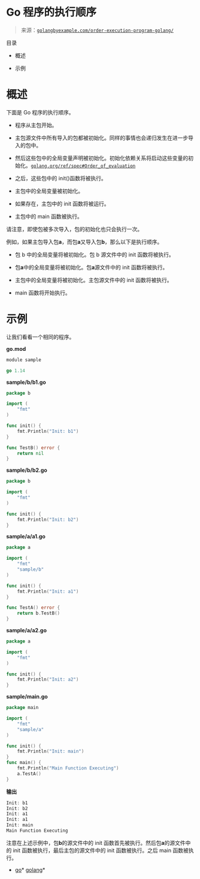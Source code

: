 <!--yml

分类：未分类

日期：2024-10-13 06:30:21

-->

# Go 程序的执行顺序

> 来源：[`golangbyexample.com/order-execution-program-golang/`](https://golangbyexample.com/order-execution-program-golang/)

目录

+   概述

+   示例

# **概述**

下面是 Go 程序的执行顺序。

+   程序从主包开始。

+   主包源文件中所有导入的包都被初始化。同样的事情也会递归发生在进一步导入的包中。

+   然后这些包中的全局变量声明被初始化。初始化依赖关系将启动这些变量的初始化。[`golang.org/ref/spec#Order_of_evaluation`](https://golang.org/ref/spec#Order_of_evaluation)

+   之后，这些包中的 init()函数将被执行。

+   主包中的全局变量被初始化。

+   如果存在，主包中的 init 函数将被运行。

+   主包中的 main 函数被执行。

请注意，即使包被多次导入，包的初始化也只会执行一次。

例如，如果主包导入包**a**，而包**a**又导入包**b**，那么以下是执行顺序。

+   包 b 中的全局变量将被初始化。包 b 源文件中的 init 函数将被执行。

+   包**a**中的全局变量将被初始化。包**a**源文件中的 init 函数将被执行。

+   主包中的全局变量将被初始化。主包源文件中的 init 函数将被执行。

+   main 函数将开始执行。

# **示例**

让我们看看一个相同的程序。

**go.mod**

```go
module sample

go 1.14
```

**sample/b/b1.go**

```go
package b

import (
	"fmt"
)

func init() {
	fmt.Println("Init: b1")
}

func TestB() error {
	return nil
}
```

**sample/b/b2.go**

```go
package b

import (
	"fmt"
)

func init() {
	fmt.Println("Init: b2")
}
```

**sample/a/a1.go**

```go
package a

import (
	"fmt"
	"sample/b"
)

func init() {
	fmt.Println("Init: a1")
}

func TestA() error {
	return b.TestB()
}
```

**sample/a/a2.go**

```go
package a

import (
	"fmt"
)

func init() {
	fmt.Println("Init: a2")
}
```

**sample/main.go**

```go
package main

import (
	"fmt"
	"sample/a"
)

func init() {
	fmt.Println("Init: main")
}
func main() {
	fmt.Println("Main Function Executing")
	a.TestA()
}
```

**输出**

```go
Init: b1
Init: b2
Init: a1
Init: a1
Init: main
Main Function Executing
```

注意在上述示例中，包**b**的源文件中的 init 函数首先被执行。然后包**a**的源文件中的 init 函数被执行，最后主包的源文件中的 init 函数被执行。之后 main 函数被执行。

+   [go](https://golangbyexample.com/tag/go/)*   [golang](https://golangbyexample.com/tag/golang/)*
